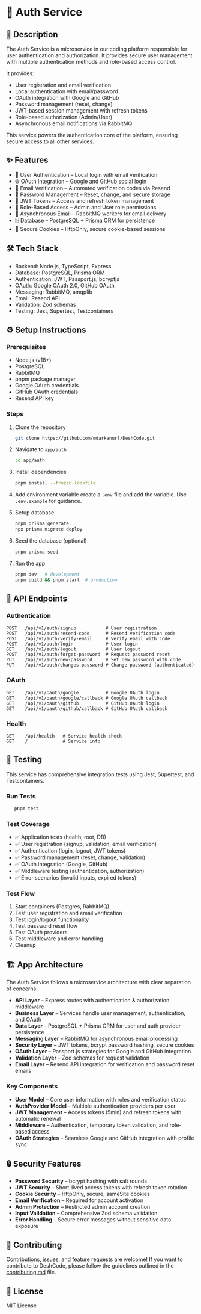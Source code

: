 # 🔐 Auth Service

## 📖 Description
The Auth Service is a microservice in our coding platform responsible for user authentication and authorization. It provides secure user management with multiple authentication methods and role-based access control.

It provides:
- User registration and email verification
- Local authentication with email/password
- OAuth integration with Google and GitHub
- Password management (reset, change)
- JWT-based session management with refresh tokens
- Role-based authorization (Admin/User)
- Asynchronous email notifications via RabbitMQ

This service powers the authentication core of the platform, ensuring secure access to all other services.

## ✨ Features
- 🔐 User Authentication – Local login with email verification
- 🌐 OAuth Integration – Google and GitHub social login
- 📧 Email Verification – Automated verification codes via Resend
- 🔑 Password Management – Reset, change, and secure storage
- 🎫 JWT Tokens – Access and refresh token management
- 👥 Role-Based Access – Admin and User role permissions
- 🐇 Asynchronous Email – RabbitMQ workers for email delivery
- 🗄 Database – PostgreSQL + Prisma ORM for persistence
- 🍪 Secure Cookies – HttpOnly, secure cookie-based sessions

## 🛠 Tech Stack
- Backend: Node.js, TypeScript, Express
- Database: PostgreSQL, Prisma ORM
- Authentication: JWT, Passport.js, bcryptjs
- OAuth: Google OAuth 2.0, GitHub OAuth
- Messaging: RabbitMQ, amqplib
- Email: Resend API
- Validation: Zod schemas
- Testing: Jest, Supertest, Testcontainers

## ⚙️ Setup Instructions
### Prerequisites  
- Node.js (v18+)  
- PostgreSQL  
- RabbitMQ  
- pnpm package manager  
- Google OAuth credentials
- GitHub OAuth credentials
- Resend API key

### Steps  
1. Clone the repository  
   ```bash
   git clone https://github.com/mdarkanurl/DeshCode.git
   ```
2. Navigate to `app/auth`
   ```bash
   cd app/auth
   ```
3. Install dependencies
   ```bash
   pnpm install --frozen-lockfile
   ```
4. Add environment variable
   create a `.env` file and add the variable. Use `.env.example` for guidance.

5. Setup database
   ```bash
   pnpm prisma:generate
   npx prisma migrate deploy
   ```

6. Seed the database (optional)
   ```bash
   pnpm prisma-seed
   ```

7. Run the app
   ```bash
   pnpm dev   # development
   pnpm build && pnpm start  # production
   ```

## 📌 API Endpoints  

### Authentication
```http
POST   /api/v1/auth/signup           # User registration
POST   /api/v1/auth/resend-code      # Resend verification code
POST   /api/v1/auth/verify-email     # Verify email with code
POST   /api/v1/auth/login            # User login
GET    /api/v1/auth/logout           # User logout
POST   /api/v1/auth/forget-password  # Request password reset
PUT    /api/v1/auth/new-password     # Set new password with code
PUT    /api/v1/auth/changes-password # Change password (authenticated)
```

### OAuth
```http
GET    /api/v1/oauth/google          # Google OAuth login
GET    /api/v1/oauth/google/callback # Google OAuth callback
GET    /api/v1/oauth/github          # GitHub OAuth login
GET    /api/v1/oauth/github/callback # GitHub OAuth callback
```

### Health
```http
GET    /api/health   # Service health check
GET    /             # Service info
```

## 🧪 Testing
This service has comprehensive integration tests using Jest, Supertest, and Testcontainers.

### Run Tests
```bash
   pnpm test
```

### Test Coverage
- ✅ Application tests (health, root, DB)
- ✅ User registration (signup, validation, email verification)
- ✅ Authentication (login, logout, JWT tokens)
- ✅ Password management (reset, change, validation)
- ✅ OAuth integration (Google, GitHub)
- ✅ Middleware testing (authentication, authorization)
- ✅ Error scenarios (invalid inputs, expired tokens)

### Test Flow
1. Start containers (Postgres, RabbitMQ)
2. Test user registration and email verification
3. Test login/logout functionality
4. Test password reset flow
5. Test OAuth providers
6. Test middleware and error handling
7. Cleanup

## 🏗 App Architecture
The Auth Service follows a microservice architecture with clear separation of concerns:

- **API Layer** – Express routes with authentication & authorization middleware
- **Business Layer** – Services handle user management, authentication, and OAuth
- **Data Layer** – PostgreSQL + Prisma ORM for user and auth provider persistence
- **Messaging Layer** – RabbitMQ for asynchronous email processing
- **Security Layer** – JWT tokens, bcrypt password hashing, secure cookies
- **OAuth Layer** – Passport.js strategies for Google and GitHub integration
- **Validation Layer** – Zod schemas for request validation
- **Email Layer** – Resend API integration for verification and password reset emails

### Key Components
- **User Model** – Core user information with roles and verification status
- **AuthProvider Model** – Multiple authentication providers per user
- **JWT Management** – Access tokens (5min) and refresh tokens with automatic renewal
- **Middleware** – Authentication, temporary token validation, and role-based access
- **OAuth Strategies** – Seamless Google and GitHub integration with profile sync

## 🔒 Security Features
- **Password Security** – bcrypt hashing with salt rounds
- **JWT Security** – Short-lived access tokens with refresh token rotation
- **Cookie Security** – HttpOnly, secure, sameSite cookies
- **Email Verification** – Required for account activation
- **Admin Protection** – Restricted admin account creation
- **Input Validation** – Comprehensive Zod schema validation
- **Error Handling** – Secure error messages without sensitive data exposure

## 🤝 Contributing
Contributions, issues, and feature requests are welcome!
If you want to contribute to DeshCode, please follow the guidelines outlined in the [contributing.md](../../contributing.md) file.

## 📄 License
MIT License